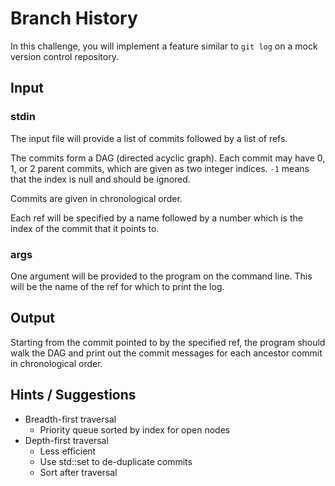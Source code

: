 Branch History
==============
In this challenge, you will implement a feature similar to `git log` on a
mock version control repository.

Input
-----

### stdin
The input file will provide a list of commits followed by a list of refs.

The commits form a DAG (directed acyclic graph). Each commit may have 0,
1, or 2 parent commits, which are given as two integer indices. `-1` means
that the index is null and should be ignored.

Commits are given in chronological order.

Each ref will be specified by a name followed by a number which is the index
of the commit that it points to.

### args

One argument will be provided to the program on the command line. This will
be the name of the ref for which to print the log.

Output
------
Starting from the commit pointed to by the specified ref, the program should
walk the DAG and print out the commit messages for each ancestor commit in
chronological order.

Hints / Suggestions
-------------------
- Breadth-first traversal
    - Priority queue sorted by index for open nodes
- Depth-first traversal
    - Less efficient
    - Use std::set to de-duplicate commits
    - Sort after traversal

